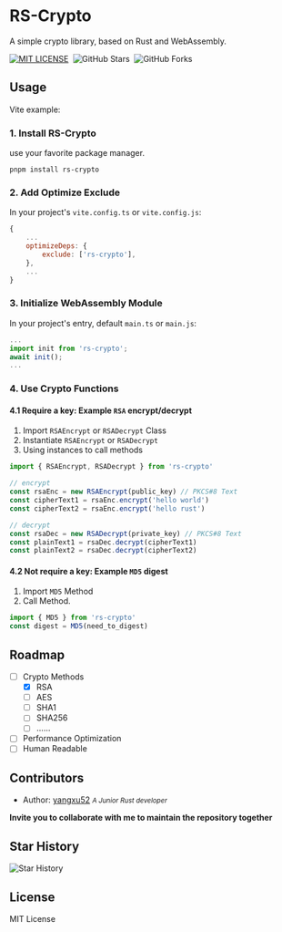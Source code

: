 # RS-Crypto
A simple crypto library, based on Rust and WebAssembly.

[![MIT LICENSE](https://img.shields.io/badge/license-MIT-blue.svg?style=flat-square&label=LICENSE)](https://github.com/yangxu52/rs-crypto/blob/main/LICENSE)&nbsp;
![GitHub Stars](https://img.shields.io/github/stars/yangxu52/rs-crypto.svg?style=flat-square&label=Stars&logo=github)&nbsp;
![GitHub Forks](https://img.shields.io/github/forks/yangxu52/rs-crypto.svg?style=flat-square&label=Forks&logo=github)
&emsp;

## Usage
Vite example:

### 1. Install RS-Crypto
use your favorite package manager.

``` shell
pnpm install rs-crypto
```

### 2. Add Optimize Exclude
In your project's `vite.config.ts` or `vite.config.js`:

```js
{
    ...
    optimizeDeps: {
        exclude: ['rs-crypto'],
    },
    ...
}
```

### 3. Initialize WebAssembly Module
In your project's entry, default `main.ts` or `main.js`:

```js
...
import init from 'rs-crypto';
await init();
...
```

### 4. Use Crypto Functions

#### 4.1 Require a key: Example `RSA` encrypt/decrypt

1. Import `RSAEncrypt` or `RSADecrypt` Class
2. Instantiate `RSAEncrypt` or `RSADecrypt`
3. Using instances to call methods
   
```js
import { RSAEncrypt, RSADecrypt } from 'rs-crypto'

// encrypt
const rsaEnc = new RSAEncrypt(public_key) // PKCS#8 Text
const cipherText1 = rsaEnc.encrypt('hello world')
const cipherText2 = rsaEnc.encrypt('hello rust')

// decrypt
const rsaDec = new RSADecrypt(private_key) // PKCS#8 Text
const plainText1 = rsaDec.decrypt(cipherText1)
const plainText2 = rsaDec.decrypt(cipherText2)
```

#### 4.2 Not require a key: Example `MD5` digest

1. Import `MD5` Method
2. Call Method.
   
```js
import { MD5 } from 'rs-crypto'
const digest = MD5(need_to_digest)
```

## Roadmap
- [ ] Crypto Methods
  - [x] RSA
  - [ ] AES
  - [ ] SHA1
  - [ ] SHA256
  - [ ] ……
- [ ] Performance Optimization
- [ ] Human Readable

## Contributors

  - Author: [yangxu52](https://github.com/yangxu52)   <small>*A Junior Rust developer*</small>

**Invite you to collaborate with me to maintain the repository together**

## Star History
<img src="https://api.star-history.com/svg?repos=yangxu52/rs-crypto&type=Date" alt="Star History" >

## License
MIT License  